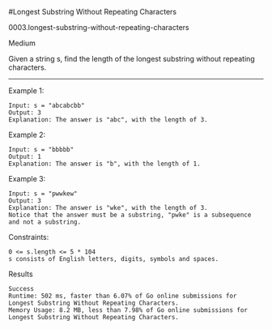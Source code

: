 #Longest Substring Without Repeating Characters

0003.longest-substring-without-repeating-characters

Medium

Given a string s, find the length of the longest substring without repeating characters.

----
Example 1:
```
Input: s = "abcabcbb"
Output: 3
Explanation: The answer is "abc", with the length of 3.
```

Example 2:
```
Input: s = "bbbbb"
Output: 1
Explanation: The answer is "b", with the length of 1.
```

Example 3:

```
Input: s = "pwwkew"
Output: 3
Explanation: The answer is "wke", with the length of 3.
Notice that the answer must be a substring, "pwke" is a subsequence and not a substring.
```

Constraints:
```
0 <= s.length <= 5 * 104
s consists of English letters, digits, symbols and spaces.
```

Results

```
Success
Runtime: 502 ms, faster than 6.07% of Go online submissions for Longest Substring Without Repeating Characters.
Memory Usage: 8.2 MB, less than 7.98% of Go online submissions for Longest Substring Without Repeating Characters.
```

